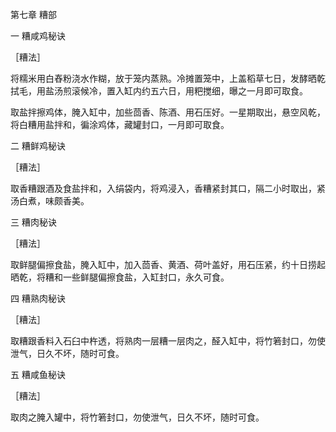 第七章 糟部

一 糟咸鸡秘诀

［糟法］

将糯米用白舂粉浇水作糊，放于笼内蒸熟。冷摊置笼中，上盖稻草七日，发酵晒乾拭毛，用盐汤煎滚候冷，置入缸内约五六日，用粑搅细，曝之一月即可取食。

取盐拌擦鸡体，腌入缸中，加些茴香、陈酒、用石压好。一星期取出，悬空风乾，将白糟用盐拌和，徧涂鸡体，藏罐封口，一月即可取食。

二 糟鲜鸡秘诀

［糟法］

取香糟跟酒及食盐拌和，入绢袋内，将鸡浸入，香糟紧封其口，隔二小时取出，紧汤白煮，味颇香美。

三 糟肉秘诀

［糟法］

取鲜腿偏擦食盐，腌入缸中，加入茴香、黄酒、荷叶盖好，用石压紧，约十日捞起晒乾，将糟和一些鲜腿偏擦食盐，入缸封口，永久可食。

四 糟熟肉秘诀

［糟法］

取糟跟香料入石臼中杵透，将熟肉一层糟一层肉之，醛入缸中，将竹箬封口，勿使泄气，日久不坏，随时可食。

五 糟咸鱼秘诀

［糟法］

取肉之腌入罐中，将竹箬封口，勿使泄气，日久不坏，随时可食。